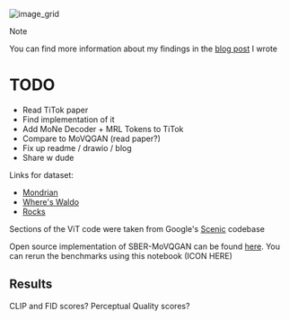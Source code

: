 ![image_grid](https://github.com/user-attachments/assets/cd9ba73d-c09c-4fb8-b2f4-6d32b49dff55)

> [!NOTE]
> You can find more information about my findings in the [blog post](https://kcm.sh) I wrote

# TODO
- Read TiTok paper
- Find implementation of it
- Add MoNe Decoder + MRL Tokens to TiTok
- Compare to MoVQGAN (read paper?)
- Fix up readme / drawio / blog
- Share w dude

Links for dataset:
- [Mondrian](https://pages.cs.wisc.edu/~andrzeje/research/mondrian.html)
- [Where's Waldo](https://www.kaggle.com/datasets/residentmario/wheres-waldo/)
- [Rocks](https://www.kaggle.com/datasets/neelgajare/rocks-dataset)

Sections of the ViT code were taken from Google's [Scenic](https://github.com/google-research/scenic) codebase

Open source implementation of SBER-MoVQGAN can be found [here](https://github.com/ai-forever/MoVQGAN). You can rerun the benchmarks using this notebook (ICON HERE)

## Results

CLIP and FID scores?
Perceptual Quality scores?